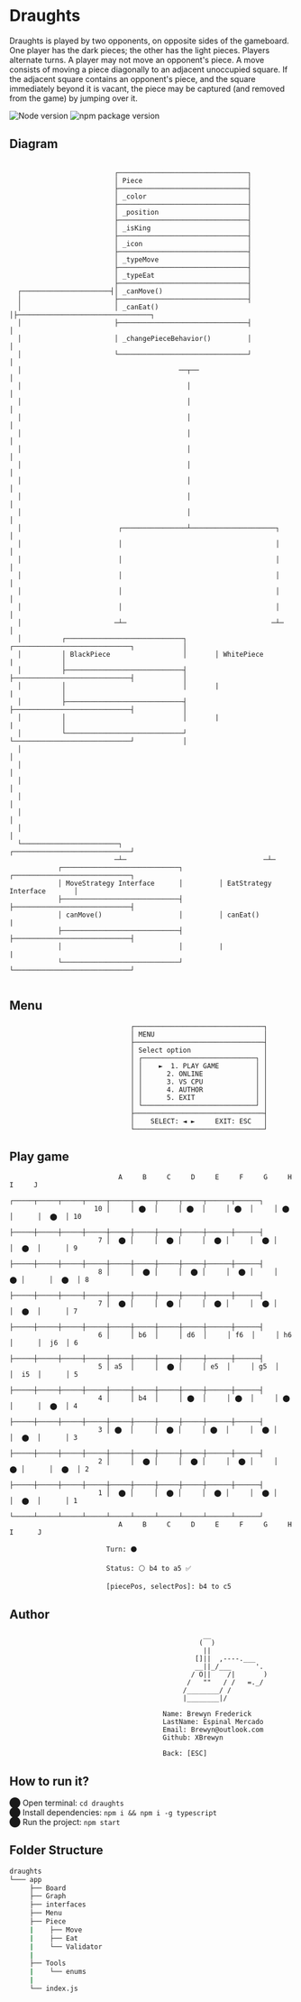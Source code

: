 # Draughts

Draughts is played by two opponents, on opposite sides of the gameboard. One player has the dark pieces; the other has the light pieces. 
Players alternate turns. A player may not move an opponent's piece. A move consists of moving a piece diagonally to an adjacent unoccupied square. 
If the adjacent square contains an opponent's piece, and the square immediately beyond it is vacant, the piece may be captured (and removed from the game) by jumping over it.

 ![Node version](https://img.shields.io/badge/Node%20version->=v17.3.1-green)
 ![npm package version](https://img.shields.io/badge/npm%20package->=v8.3.0-green)

## Diagram
```

                          ┌────────────────────────────────┐
                          │ Piece                          │
                          ├────────────────────────────────┤
                          │ _color                         │
                          ├────────────────────────────────┤
                          │ _position                      │
                          ├────────────────────────────────┤
                          │ _isKing                        │
                          ├────────────────────────────────┤
                          │ _icon                          │
                          ├────────────────────────────────┤
                          │ _typeMove                      │
                          ├────────────────────────────────┤
                          │ _typeEat                       │
                          ├────────────────────────────────┤
  ┌──────────────────────┤│ _canMove()                     │
  │                       ├────────────────────────────────┤
  │                       │ _canEat()                      │├─────────────────────────────────┐
  │                       ├────────────────────────────────┤                                  │
  │                       │ _changePieceBehavior()         │                                  │
  │                       └────────────────────────────────┘                                  │
  │                                       ──┬──                                               │
  │                                         │                                                 │
  │                                         │                                                 │
  │                                         │                                                 │
  │                                         │                                                 │
  │                                         │                                                 │
  │                                         │                                                 │
  │                                         │                                                 │
  │                                         │                                                 │
  │                                         │                                                 │
  │                        ┌────────────────┴─────────────────────┐                           │
  │                        │                                      │                           │
  │                        │                                      │                           │
  │                        │                                      │                           │
  │                        │                                      │                           │
  │                        │                                      │                           │
  │                       ─┴─                                    ─┴─                          │
  │          ┌─────────────────────────────┐       ┌─────────────────────────────┐            │
  │          │ BlackPiece                  │       │ WhitePiece                  |            │
  │          ├─────────────────────────────┤       ├─────────────────────────────┤            │
  │          │                             │       |                             |            │
  │          ├─────────────────────────────┤       ├─────────────────────────────┤            │
  │          │                             │       |                             |            │
  │          └─────────────────────────────┘       └─────────────────────────────┘            │
  │                                                                                           │
  │                                                                                           │
  │                                                                                           │
  │                                                                                           │
  │                                                                                           │
  │                                                                                           │
  └────────────────────────┐                                    ┌─────────────────────────────┘
                          ─┴─                                  ─┴─                 
            ┌─────────────────────────────┐         ┌─────────────────────────────┐
            │ MoveStrategy Interface      │         │ EatStrategy Interface       │
            ├─────────────────────────────┤         ├─────────────────────────────┤
            │ canMove()                   │         │ canEat()                    |
            ├─────────────────────────────┤         ├─────────────────────────────┤
            │                             │         |                             |
            └─────────────────────────────┘         └─────────────────────────────┘ 


```
## Menu

                                  ┌────────────────────────────────┐
                                  │ MENU                           │
                                  ├────────────────────────────────┤
                                  │ Select option                  │
                                  │ ┌────────────────────────────┐ │
                                  │ │    ►  1. PLAY GAME         │ │
                                  │ │      2. ONLINE             │ │
                                  │ │      3. VS CPU             │ │
                                  │ │      4. AUTHOR             │ │
                                  │ │      5. EXIT               │ │           
                                  │ └────────────────────────────┘ │
                                  ├────────────────────────────────┤
                                  │    SELECT: ◄ ►     EXIT: ESC   │
                                  └────────────────────────────────┘


## Play game

                               A     B     C     D     E     F     G     H      I     J
                            ┌─────┬─────┬─────┬─────┬─────┬─────┬─────┬─────┬──────┬──────┐
                         10 │     │ ⬤  │     │ ⬤  │     │ ⬤  │     │ ⬤  │      │  ⬤  │ 10
                            ├─────┼─────┼─────┼─────┼─────┼─────┼─────┼─────┼──────┼──────┤
                          7 │  ⬤ │     │  ⬤ │     │  ⬤ │     │  ⬤ │     │  ⬤  │      │ 9
                            ├─────┼─────┼─────┼─────┼─────┼─────┼─────┼─────┼──────┼──────┤
                          8 │     │  ⬤ │     │  ⬤ │     │  ⬤ │     │  ⬤ │      │  ⬤  │ 8
                            ├─────┼─────┼─────┼─────┼─────┼─────┼─────┼─────┼──────┼──────┤
                          7 │  ⬤ │     │  ⬤ │     │  ⬤ │     │  ⬤ │     │  ⬤  │      │ 7
                            ├─────┼─────┼─────┼─────┼─────┼─────┼─────┼─────┼──────┼──────┤
                          6 │     │ b6  │     │ d6  │     │ f6  │     │ h6  │      │  j6  │ 6 
                            ├─────┼─────┼─────┼─────┼─────┼─────┼─────┼─────┼──────┼──────┤
                          5 │ a5  │     │  ⬤ │     │ e5  │     │ g5  │     │  i5  │      │ 5
                            ├─────┼─────┼─────┼─────┼─────┼─────┼─────┼─────┼──────┼──────┤
                          4 │     │ b4  │     │ ⬤  │     │ ⬤  │     │ ⬤  │      │  ⬤  │ 4
                            ├─────┼─────┼─────┼─────┼─────┼─────┼─────┼─────┼──────┼──────┤
                          3 │ ⬤  │     │  ⬤ │     │ ⬤  │     │  ⬤ │     │  ⬤  │      │ 3
                            ├─────┼─────┼─────┼─────┼─────┼─────┼─────┼─────┼──────┼──────┤
                          2 │     │  ⬤ │     │  ⬤ │     │  ⬤ │     │  ⬤ │      │  ⬤  │ 2
                            ├─────┼─────┼─────┼─────┼─────┼─────┼─────┼─────┼──────┼──────┤
                          1 │  ⬤ │     │  ⬤ │     │  ⬤ │     │  ⬤ │     │  ⬤  │      │ 1
                            └─────┴─────┴─────┴─────┴─────┴─────┴─────┴─────┴──────┴──────┘
                               A     B     C     D     E     F     G     H      I      J

                            Turn: ⚫

                            Status: ⚪ b4 to a5 ✅

                            [piecePos, selectPos]: b4 to c5
                               
 ## Author
                                        
                                                    __ 
                                                   (  )
                                                    ||
                                                  []||  ,----.___
                                                  __||_/___      '.
                                                 / O||    /|       )
                                                /   ""   / /   =._/
                                               /________/ /
                                               |________|/

                                          Name: Brewyn Frederick
                                          LastName: Espinal Mercado
                                          Email: Brewyn@outlook.com
                                          Github: XBrewyn

                                          Back: [ESC]
                                          
                                   
 ## How to run it?
⬤ Open terminal: `cd draughts` <br/>
⬤ Install dependencies: `npm i && npm i -g typescript` <br/>
⬤ Run the project: `npm start`

                                       
## Folder Structure

  ```bash
  draughts
  └─── app
       ├── Board
       ├── Graph
       ├── interfaces
       ├── Menu
       ├── Piece
       |    ├── Move
       |    ├── Eat
       |    └── Validator
       |
       ├── Tools
       |    └── enums
       |
       └── index.js
   ```
